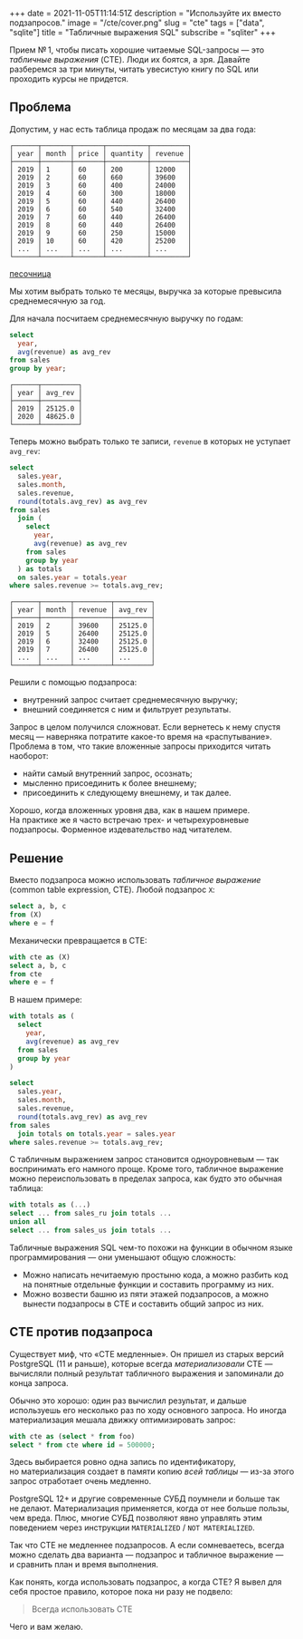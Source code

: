 +++
date = 2021-11-05T11:14:51Z
description = "Используйте их вместо подзапросов."
image = "/cte/cover.png"
slug = "cte"
tags = ["data", "sqlite"]
title = "Табличные выражения SQL"
subscribe = "sqliter"
+++

Прием № 1, чтобы писать хорошие читаемые SQL-запросы — это _табличные выражения_ (CTE). Люди их боятся, а зря. Давайте разберемся за три минуты, читать увесистую книгу по SQL или проходить курсы не придется.

## Проблема

Допустим, у нас есть таблица продаж по месяцам за два года:

```
┌──────┬───────┬───────┬──────────┬─────────┐
│ year │ month │ price │ quantity │ revenue │
├──────┼───────┼───────┼──────────┼─────────┤
│ 2019 │ 1     │ 60    │ 200      │ 12000   │
│ 2019 │ 2     │ 60    │ 660      │ 39600   │
│ 2019 │ 3     │ 60    │ 400      │ 24000   │
│ 2019 │ 4     │ 60    │ 300      │ 18000   │
│ 2019 │ 5     │ 60    │ 440      │ 26400   │
│ 2019 │ 6     │ 60    │ 540      │ 32400   │
│ 2019 │ 7     │ 60    │ 440      │ 26400   │
│ 2019 │ 8     │ 60    │ 440      │ 26400   │
│ 2019 │ 9     │ 60    │ 250      │ 15000   │
│ 2019 │ 10    │ 60    │ 420      │ 25200   │
│ ...  │ ...   │ ...   │ ...      │ ...     │
└──────┴───────┴───────┴──────────┴─────────┘
```

[песочница](https://sqlime.org/#gist:858c409b81ae3a676580cba6745d68ea)

Мы хотим выбрать только те месяцы, выручка за которые превысила среднемесячную за год.

Для начала посчитаем среднемесячную выручку по годам:

```sql
select
  year,
  avg(revenue) as avg_rev
from sales
group by year;
```

```
┌──────┬─────────┐
│ year │ avg_rev │
├──────┼─────────┤
│ 2019 │ 25125.0 │
│ 2020 │ 48625.0 │
└──────┴─────────┘
```

Теперь можно выбрать только те записи, `revenue` в которых не уступает `avg_rev`:

```sql
select
  sales.year,
  sales.month,
  sales.revenue,
  round(totals.avg_rev) as avg_rev
from sales
  join (
    select
      year,
      avg(revenue) as avg_rev
    from sales
    group by year
  ) as totals
  on sales.year = totals.year
where sales.revenue >= totals.avg_rev;
```

```
┌──────┬───────┬─────────┬─────────┐
│ year │ month │ revenue │ avg_rev │
├──────┼───────┼─────────┼─────────┤
│ 2019 │ 2     │ 39600   │ 25125.0 │
│ 2019 │ 5     │ 26400   │ 25125.0 │
│ 2019 │ 6     │ 32400   │ 25125.0 │
│ 2019 │ 7     │ 26400   │ 25125.0 │
│ ...  │ ...   │ ...     │ ...     │
└──────┴───────┴─────────┴─────────┘
```

Решили с помощью подзапроса:

- внутренний запрос считает среднемесячную выручку;
- внешний соединяется с ним и фильтрует результаты.

Запрос в целом получился сложноват. Если вернетесь к нему спустя месяц — наверняка потратите какое-то время на «распутывание». Проблема в том, что такие вложенные запросы приходится читать наоборот:

- найти самый внутренний запрос, осознать;
- мысленно присоединить к более внешнему;
- присоединить к следующему внешнему, и так далее.

Хорошо, когда вложенных уровня два, как в нашем примере. На практике же я часто встречаю трех- и четырехуровневые подзапросы. Форменное издевательство над читателем.

## Решение

Вместо подзапроса можно использовать _табличное выражение_ (common table expression, CTE). Любой подзапрос `X`:

```sql
select a, b, c
from (X)
where e = f
```

Механически превращается в CTE:

```sql
with cte as (X)
select a, b, c
from cte
where e = f
```

В нашем примере:

```sql
with totals as (
  select
    year,
    avg(revenue) as avg_rev
  from sales
  group by year
)

select
  sales.year,
  sales.month,
  sales.revenue,
  round(totals.avg_rev) as avg_rev
from sales 
  join totals on totals.year = sales.year
where sales.revenue >= totals.avg_rev;
```

С табличным выражением запрос становится одноуровневым — так воспринимать его намного проще. Кроме того, табличное выражение можно переиспользовать в пределах запроса, как будто это обычная таблица:

```sql
with totals as (...)
select ... from sales_ru join totals ...
union all
select ... from sales_us join totals ...
```

Табличные выражения SQL чем-то похожи на функции в обычном языке программирования — они уменьшают общую сложность:

- Можно написать нечитаемую простыню кода, а можно разбить код на понятные отдельные функции и составить программу из них.
- Можно возвести башню из пяти этажей подзапросов, а можно вынести подзапросы в CTE и составить общий запрос из них.

## CTE против подзапроса

Существует миф, что «CTE медленные». Он пришел из старых версий PostgreSQL (11 и раньше), которые всегда _материализовали_ CTE — вычисляли полный результат табличного выражения и запоминали до конца запроса.

Обычно это хорошо: один раз вычислил результат, и дальше используешь его несколько раз по ходу основного запроса. Но иногда материализация мешала движку оптимизировать запрос:

```sql
with cte as (select * from foo)
select * from cte where id = 500000;
```

Здесь выбирается ровно одна запись по идентификатору, но материализация создает в памяти копию _всей таблицы_ — из-за этого запрос отработает очень медленно.

PostgreSQL 12+ и другие современные СУБД поумнели и больше так не делают. Материализация применяется, когда от нее больше пользы, чем вреда. Плюс, многие СУБД позволяют явно управлять этим поведением через инструкции `MATERIALIZED` / `NOT MATERIALIZED`.

Так что CTE не медленнее подзапросов. А если сомневаетесь, всегда можно сделать два варианта — подзапрос и табличное выражение — и сравнить план и время выполнения.

Как понять, когда использовать подзапрос, а когда CTE? Я вывел для себя простое правило, которое пока ни разу не подвело:

<blockquote class="big">
<p>Всегда использовать CTE</p>
</blockquote>

Чего и вам желаю.
